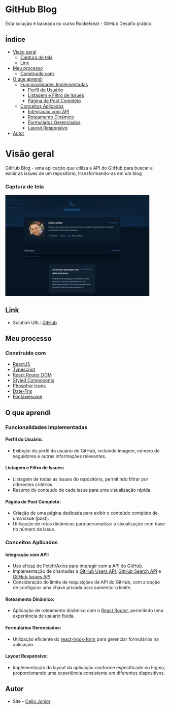 # GitHub Blog

Esta solução é baseada no curso Rocketseat - GitHub Desafio prático. 

## Índice

- [Visão geral](#visão-geral)
   - [Captura de tela](#captura-de-tela)
   - [Link](#link)
- [Meu processo](#meu-processo)
   - [Construído com](#construído-com)
- [O que aprendi](#o-que-aprendi)
   - [Funcionalidades Implementadas](#funcionalidades-implementadas)
      - [Perfil do Usuário](#perfil-do-usuário)
      - [Listagem e Filtro de Issues](#listagem-e-filtro-de-issues)
      - [Página de Post Completo](#página-de-post-completo)
   - [Conceitos Aplicados](#conceitos-aplicados)
      - [Integração com API](#integração-com-api)
      - [Roteamento Dinâmico](#roteamento-dinâmico)
      - [Formulários Gerenciados](#formulários-gerenciados)
      - [Layout Responsivo](#layout-responsivo)
- [Autor](#autor)

# Visão geral

GitHub Blog -  uma aplicação que utiliza a API do GitHub para buscar e exibir as issues de um repositório, transformando-as em um blog

### Captura de tela
  <img  title="HomeImageBlog" src="./src/assets/ImagemBlog.PNG" width="90%">


## Link

- Solution URL: [GitHub](https://github.com/AIemao/githubBlog)

## Meu processo

### Construído com

- [ReactJS](https://react.dev/)
- [Typescript](https://www.typescriptlang.org/)
- [React Router DOM](https://reactrouter.com/en/main)
- [Styled Components](https://styled-components.com/)
- [Phosphor Icons](https://phosphoricons.com/)
- [Date-Fns](https://www.npmjs.com/package/date-fns)
- [Fontawesome](https://www.npmjs.com/package/@fortawesome/react-fontawesome)

## O que aprendi

### Funcionalidades Implementadas

#### Perfil do Usuário:

 - Exibição do perfil do usuário do GitHub, incluindo imagem, número de seguidores e outras informações relevantes.

#### Listagem e Filtro de Issues:

 - Listagem de todas as issues do repositório, permitindo filtrar por diferentes critérios.
 - Resumo do conteúdo de cada issue para uma visualização rápida.


#### Página de Post Completo:

 - Criação de uma página dedicada para exibir o conteúdo completo de uma issue (post).
 - Utilização de rotas dinâmicas para personalizar a visualização com base no número da issue.

### Conceitos Aplicados

#### Integração com API:

 - Uso eficaz de Fetch/Axios para interagir com a API do GitHub.
 - Implementação de chamadas à [GitHub Users API](https://docs.github.com/pt/rest/users/users?apiVersion=2022-11-28#get-a-user), [GitHub Search API](https://docs.github.com/pt/rest/search?apiVersion=2022-11-28) e [GitHub Issues API](https://docs.github.com/pt/rest/issues/issues?apiVersion=2022-11-28#get-an-issue).
 - Consideração do limite de requisições da API do GitHub, com a opção de configurar uma chave privada para aumentar o limite.

#### Roteamento Dinâmico:

 - Aplicação de roteamento dinâmico com o [React Router](https://reactrouter.com/en/main), permitindo uma experiência de usuário fluida.

#### Formulários Gerenciados:

 - Utilização eficiente do [react-hook-form](https://react-hook-form.com/) para gerenciar formulários na aplicação.

#### Layout Responsivo:

 - Implementação do layout da aplicação conforme especificado no Figma, proporcionando uma experiência consistente em diferentes dispositivos.

## Autor

- Site - [Celio Junior](https://www.linkedin.com/in/celio-junior-152529193/)
